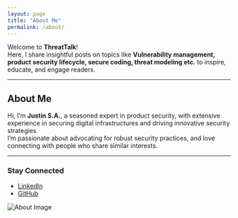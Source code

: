 ```yaml
---
layout: page
title: "About Me"
permalink: /about/
---
```


Welcome to **ThreatTalk**!  
Here, I share insightful posts on topics like **Vulnerability management, product security lifecycle, secure coding, threat modeling etc.** to inspire, educate, and engage readers.

---

## About Me

Hi, I’m **Justin S.A.**, a seasoned expert in product security, with extensive experience in securing digital infrastructures and driving innovative security strategies.  
I’m passionate about advocating for robust security practices, and love connecting with people who share similar interests.

---

### Stay Connected
- [LinkedIn](https://linkedin.com/in/sanyaoluagbetan/)
- [GitHub](https://github.com/justin-s85)

![About Image](https://via.placeholder.com/600x400) <!-- Replace with a relevant image -->


[jekyll-organization]: https://github.com/jekyll
